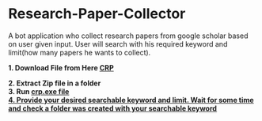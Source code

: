 # Research-Paper-Collector
A bot application who collect research papers from google scholar based on user given input. User will search with his required keyword and limit(how many papers he wants to collect).

<b>1. Download File from Here<b>
[CRP](https://github.com/sunjid-rahman/Research-Paper-Collector/blob/main/crp.zip?raw=true) <br>
 
<b>2. Extract Zip file in a folder<b><br>
<b>3. Run <u> crp.exe file<u><b><br>
<b>4. Provide your desired searchable keyword and limit. Wait for some time and check a folder was created with your searchable keyword<b> <br>

